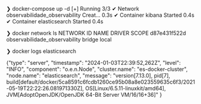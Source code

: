 ❯ docker-compose up -d
[+] Running 3/3
 ✔ Network observabilidade_observability  Creat...                                         0.3s
 ✔ Container kibana                       Started                                          0.4s
 ✔ Container elasticsearch                Started                                          0.4s

❯ docker network ls
NETWORK ID     NAME                            DRIVER    SCOPE
d87e431f522d   observabilidade_observability   bridge    local

❯ docker logs elasticsearch

{"type": "server", "timestamp": "2024-01-03T22:39:52,262Z", "level": "INFO", "component": "o.e.n.Node", "cluster.name": "es-docker-cluster", "node.name": "elasticsearch", "message": "version[7.13.0], pid[7], build[default/docker/5ca8591c6fcdb1260ce95b08a8e023559635c6f3/2021-05-19T22:22:26.081971330Z], OS[Linux/6.5.11-linuxkit/amd64], JVM[AdoptOpenJDK/OpenJDK 64-Bit Server VM/16/16+36]" }